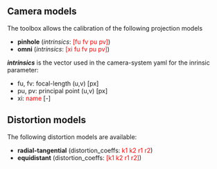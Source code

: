 ## Camera models
The toolbox allows the calibration of the following projection models

* **pinhole** (_intrinsics_: <font color='red'>[fu fv pu pv]</font>)
* **omni** (_intrinsics_: <font color='red'>[xi fu fv pu pv]</font>)

**_intrinsics_** is the vector used in the camera-system yaml for the inrinsic parameter:

* fu, fv: focal-length (u,v) [px]
* pu, pv: principal point (u,v)  [px]
* xi: <font color='red'>name</font> [-]

## Distortion models
The following distortion models are available:

* **radial-tangential** (distortion_coeffs: <font color='red'>k1 k2 r1 r2</font>)
* **equidistant** (distortion_coeffs: <font color='red'>[k1 k2 r1 r2]</font>)
